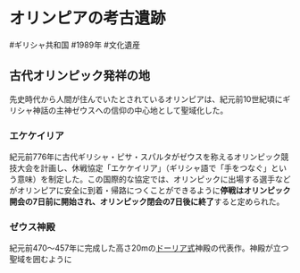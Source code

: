 # オリンピアの考古遺跡
#ギリシャ共和国 #1989年 #文化遺産 
## 古代オリンピック発祥の地
先史時代から人間が住んでいたとされているオリンピアは、紀元前10世紀頃にギリシャ神話の主神ゼウスへの信仰の中心地として聖域化した。
### エケケイリア
紀元前776年に古代ギリシャ・ピサ・スパルタがゼウスを称えるオリンピック競技大会を計画し、休戦協定「エケケイリア」（ギリシャ語で「手をつなぐ」という意味）を制定した。この国際的な協定では、オリンピックに出場する選手などがオリンピアに安全に到着・帰路につくことができるように**停戦はオリンピック開会の7日前に開始され、オリンピック閉会の7日後に終了**すると定められた。
### ゼウス神殿
紀元前470〜457年に完成した高さ20mの[ドーリア式](../terms/ドーリア式.md)神殿の代表作。神殿が立つ聖域を囲むように